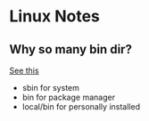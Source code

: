 # Linux Notes

## Why so many bin dir?

[See this](https://unix.stackexchange.com/questions/8656/usr-bin-vs-usr-local-bin-on-linux)

* sbin for system
* bin for package manager
* local/bin for personally installed

